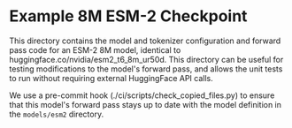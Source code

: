 # Example 8M ESM-2 Checkpoint

This directory contains the model and tokenizer configuration and forward pass code for an ESM-2 8M model, identical to
huggingface.co/nvidia/esm2_t6_8m_ur50d. This directory can be useful for testing modifications to the model's forward
pass, and allows the unit tests to run without requiring external HuggingFace API calls.

We use a pre-commit hook (./ci/scripts/check_copied_files.py) to ensure that this model's forward pass stays up to date
with the model definition in the `models/esm2` directory.
